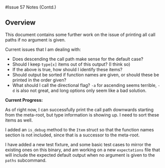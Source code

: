 #Issue 57 Notes (Contd.)

## Overview

This document contains some further work on the issue of printing all call
paths if no argument is given.

Current issues that I am dealing with:
*  Does descending the call path make sense for the default case?
*  Should I keep `type[x]` items out of this output? (I think so)
*  If the above is true, how should I identify these items?
*  Should output be sorted if function names are given, or should these be printed in the order given?
*  What should I call the directional flag? `-a` for ascending seems terrible,
   `-d` is also not great, and long options only seem like a bad solution.

__Current Progress:__

As of right now, I can successfully print the call path downwards starting
from the meta-root, but type information is showing up. I need to sort these
items as well.

I added an `is_debug` method to the `Item` struct so that the function names
section is not included, since that is a successor to the meta-root.

I have added a new test fixture, and some basic test cases to mirror the
existing ones on this binary, and am working on a new `expectations` file that
will include the expected default output when no argument is given to the
`paths` subcommand.

